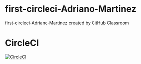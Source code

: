 # first-circleci-Adriano-Martinez
first-circleci-Adriano-Martinez created by GitHub Classroom

# CircleCI
[![CircleCI](https://dl.circleci.com/status-badge/img/gh/um-computacion-tm/first-circleci-Adriano-Martinez/tree/main.svg?style=svg)](https://dl.circleci.com/status-badge/redirect/gh/um-computacion-tm/first-circleci-Adriano-Martinez/tree/main)
